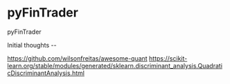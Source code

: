 # pyFinTrader
pyFinTrader

Initial thoughts -- 

https://github.com/wilsonfreitas/awesome-quant
https://scikit-learn.org/stable/modules/generated/sklearn.discriminant_analysis.QuadraticDiscriminantAnalysis.html

